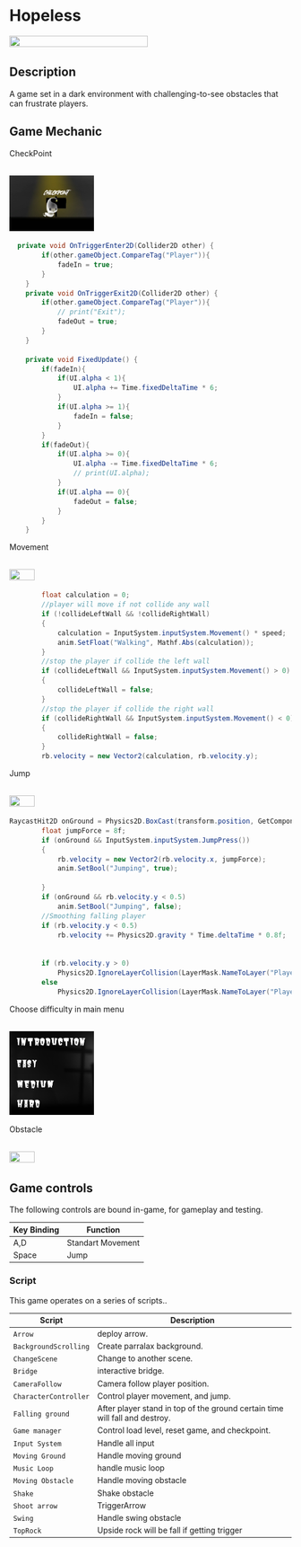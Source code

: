 # Hopeless

<img src="https://github.com/ChristopherAngrico/Hopeless-Game/blob/main/Assets/Hopless-min.gif?raw=true" height="70%" width="70%">

## Description
A game set in a dark environment with challenging-to-see obstacles that can frustrate players.

## Game Mechanic
<p>CheckPoint<p/><br/>
<img src="https://github.com/ChristopherAngrico/Hopeless-Game/blob/main/AllPhoto/CheckPoint.png" height="30%" width="30%">
  
```C#
  private void OnTriggerEnter2D(Collider2D other) {
        if(other.gameObject.CompareTag("Player")){
            fadeIn = true;
        }
    }
    private void OnTriggerExit2D(Collider2D other) {
        if(other.gameObject.CompareTag("Player")){
            // print("Exit");
            fadeOut = true;
        }
    }

    private void FixedUpdate() {
        if(fadeIn){
            if(UI.alpha < 1){
                UI.alpha += Time.fixedDeltaTime * 6;
            }
            if(UI.alpha >= 1){
                fadeIn = false; 
            }
        }
        if(fadeOut){
            if(UI.alpha >= 0){
                UI.alpha -= Time.fixedDeltaTime * 6;
                // print(UI.alpha);
            }
            if(UI.alpha == 0){
                fadeOut = false;
            }
        }
    }
```

<p>Movement<p/><br/>
<img src="https://github.com/ChristopherAngrico/Hopeless-Game/assets/87889745/7e33abf1-f6c2-4ca2-9264-99b138fb9920" height="30%" width="30%">

```c#
        float calculation = 0;
        //player will move if not collide any wall
        if (!collideLeftWall && !collideRightWall)
        {
            calculation = InputSystem.inputSystem.Movement() * speed;
            anim.SetFloat("Walking", Mathf.Abs(calculation));
        }
        //stop the player if collide the left wall
        if (collideLeftWall && InputSystem.inputSystem.Movement() > 0)
        {
            collideLeftWall = false;
        }
        //stop the player if collide the right wall
        if (collideRightWall && InputSystem.inputSystem.Movement() < 0)
        {
            collideRightWall = false;
        }
        rb.velocity = new Vector2(calculation, rb.velocity.y);
```

<p>Jump<p/><br/>
<img src="https://github.com/ChristopherAngrico/Hopeless-Game/assets/87889745/7ec1d02b-25a6-49d2-9e89-24cc78910a03" height="30%" width="30%">

```c#
RaycastHit2D onGround = Physics2D.BoxCast(transform.position, GetComponent<SpriteRenderer>().bounds.size, 0f, Vector2.down, groundLength, groundLayer);
        float jumpForce = 8f;
        if (onGround && InputSystem.inputSystem.JumpPress())
        {
            rb.velocity = new Vector2(rb.velocity.x, jumpForce);
            anim.SetBool("Jumping", true);

        }
        if (onGround && rb.velocity.y < 0.5)
            anim.SetBool("Jumping", false);
        //Smoothing falling player
        if (rb.velocity.y < 0.5)
            rb.velocity += Physics2D.gravity * Time.deltaTime * 0.8f;
            
    
        if (rb.velocity.y > 0)
            Physics2D.IgnoreLayerCollision(LayerMask.NameToLayer("Player"), LayerMask.NameToLayer("Ground"), true);
        else
            Physics2D.IgnoreLayerCollision(LayerMask.NameToLayer("Player"), LayerMask.NameToLayer("Ground"), false);
```

<p>Choose difficulty in main menu<p/><br/>
<img src="https://github.com/ChristopherAngrico/Hopeless-Game/blob/main/AllPhoto/MainMenu.png" height="30%" width="30%">

<p>Obstacle<p/><br/>
<img src="https://github.com/ChristopherAngrico/Hopeless-Game/assets/87889745/fb6e7510-35f6-40e5-978c-fe7b4b1f4ea7" height="30%" width="30%">

## Game controls

The following controls are bound in-game, for gameplay and testing.

| Key Binding       | Function          |
| ----------------- | ----------------- |
| A,D           | Standart Movement |
| Space           | Jump |

### Script

This game operates on a series of scripts..

| Script       | Description                                                  |
| ------------------- | ------------------------------------------------------------ |
| `Arrow` | deploy arrow. |
| `BackgroundScrolling`  | Create parralax background. |
| `ChangeScene`  | Change to another scene. |
| `Bridge`  | interactive bridge.  |
| `CameraFollow`  | Camera follow player position.  |
| `CharacterController`  | Control player movement, and jump.  |
| `Falling ground`  | After player stand in top of the ground certain time will fall and destroy. |
| `Game manager`  | Control load level, reset game, and checkpoint. |
| `Input System`  | Handle all input |
| `Moving Ground`  | Handle moving ground |
| `Music Loop`  | handle music loop |
| `Moving Obstacle`  | Handle moving obstacle |
| `Shake`  | Shake obstacle |
| `Shoot arrow`  | TriggerArrow |
| `Swing`  | Handle swing obstacle |
| `TopRock`  | Upside rock will be fall if getting trigger |

